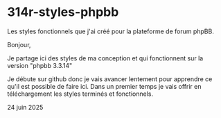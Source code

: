 # 314r-styles-phpbb
Les styles fonctionnels que j'ai créé pour la plateforme de forum phpBB.


Bonjour, 

Je partage ici des styles de ma conception et qui fonctionnent sur la version "phpbb 3.3.14"

Je débute sur github donc je vais avancer lentement pour apprendre ce qu'il est possible de faire ici. 
Dans un premier temps je vais offrir en téléchargement les styles terminés et fonctionnels.

24 juin 2025
